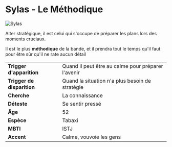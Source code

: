 # Sylas - Le Méthodique
![Sylas](../../../_images/LeMéthodique.png)

Alter stratégique, il est celui qui s'occupe de préparer les plans lors des moments cruciaux.

Il est le plus **méthodique** de la bande, et il prendra tout le temps qu'il faut pour être sûr qu'il ne rate aucun détail

| | |
| - | - |
| **Trigger d'apparition** | Quand il peut être au calme pour préparer l'avenir |
| **Trigger de disparition** | Quand la situation n'a plus besoin de stratégie |
| **Cherche** | La connaissance |
| **Déteste** | Se sentir pressé |
| **Âge** | 52 |
| **Espèce** | Tabaxi |
| **MBTI** | ISTJ |
| **Accent** | Calme, vouvoie les gens |